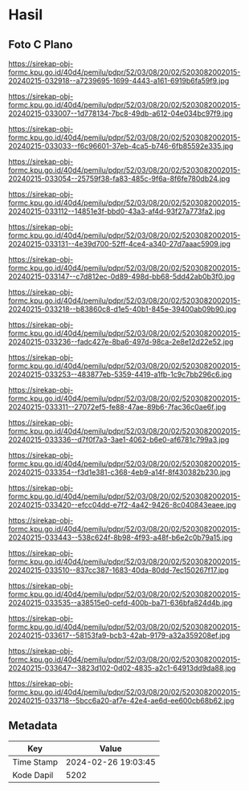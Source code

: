 # Hasil

## Foto C Plano

https://sirekap-obj-formc.kpu.go.id/40d4/pemilu/pdpr/52/03/08/20/02/5203082002015-20240215-032918--a7239695-1699-4443-a161-6919b6fa59f9.jpg

https://sirekap-obj-formc.kpu.go.id/40d4/pemilu/pdpr/52/03/08/20/02/5203082002015-20240215-033007--1d778134-7bc8-49db-a612-04e034bc97f9.jpg

https://sirekap-obj-formc.kpu.go.id/40d4/pemilu/pdpr/52/03/08/20/02/5203082002015-20240215-033033--f6c96601-37eb-4ca5-b746-6fb85592e335.jpg

https://sirekap-obj-formc.kpu.go.id/40d4/pemilu/pdpr/52/03/08/20/02/5203082002015-20240215-033054--25759f38-fa83-485c-9f6a-8f6fe780db24.jpg

https://sirekap-obj-formc.kpu.go.id/40d4/pemilu/pdpr/52/03/08/20/02/5203082002015-20240215-033112--14851e3f-bbd0-43a3-af4d-93f27a773fa2.jpg

https://sirekap-obj-formc.kpu.go.id/40d4/pemilu/pdpr/52/03/08/20/02/5203082002015-20240215-033131--4e39d700-52ff-4ce4-a340-27d7aaac5909.jpg

https://sirekap-obj-formc.kpu.go.id/40d4/pemilu/pdpr/52/03/08/20/02/5203082002015-20240215-033147--c7d812ec-0d89-498d-bb68-5dd42ab0b3f0.jpg

https://sirekap-obj-formc.kpu.go.id/40d4/pemilu/pdpr/52/03/08/20/02/5203082002015-20240215-033218--b83860c8-d1e5-40b1-845e-39400ab09b90.jpg

https://sirekap-obj-formc.kpu.go.id/40d4/pemilu/pdpr/52/03/08/20/02/5203082002015-20240215-033236--fadc427e-8ba6-497d-98ca-2e8e12d22e52.jpg

https://sirekap-obj-formc.kpu.go.id/40d4/pemilu/pdpr/52/03/08/20/02/5203082002015-20240215-033253--483877eb-5359-4419-a1fb-1c9c7bb296c6.jpg

https://sirekap-obj-formc.kpu.go.id/40d4/pemilu/pdpr/52/03/08/20/02/5203082002015-20240215-033311--27072ef5-fe88-47ae-89b6-7fac36c0ae6f.jpg

https://sirekap-obj-formc.kpu.go.id/40d4/pemilu/pdpr/52/03/08/20/02/5203082002015-20240215-033336--d7f0f7a3-3ae1-4062-b6e0-af6781c799a3.jpg

https://sirekap-obj-formc.kpu.go.id/40d4/pemilu/pdpr/52/03/08/20/02/5203082002015-20240215-033354--f3d1e381-c368-4eb9-a14f-8f430382b230.jpg

https://sirekap-obj-formc.kpu.go.id/40d4/pemilu/pdpr/52/03/08/20/02/5203082002015-20240215-033420--efcc04dd-e7f2-4a42-9426-8c040843eaee.jpg

https://sirekap-obj-formc.kpu.go.id/40d4/pemilu/pdpr/52/03/08/20/02/5203082002015-20240215-033443--538c624f-8b98-4f93-a48f-b6e2c0b79a15.jpg

https://sirekap-obj-formc.kpu.go.id/40d4/pemilu/pdpr/52/03/08/20/02/5203082002015-20240215-033510--837cc387-1683-40da-80dd-7ec150267f17.jpg

https://sirekap-obj-formc.kpu.go.id/40d4/pemilu/pdpr/52/03/08/20/02/5203082002015-20240215-033535--a38515e0-cefd-400b-ba71-636bfa824d4b.jpg

https://sirekap-obj-formc.kpu.go.id/40d4/pemilu/pdpr/52/03/08/20/02/5203082002015-20240215-033617--58153fa9-bcb3-42ab-9179-a32a359208ef.jpg

https://sirekap-obj-formc.kpu.go.id/40d4/pemilu/pdpr/52/03/08/20/02/5203082002015-20240215-033647--3823d102-0d02-4835-a2c1-64913dd9da88.jpg

https://sirekap-obj-formc.kpu.go.id/40d4/pemilu/pdpr/52/03/08/20/02/5203082002015-20240215-033718--5bcc6a20-af7e-42e4-ae6d-ee600cb68b62.jpg


## Metadata

| Key        | Value               |
| ---------- | ------------------- |
| Time Stamp | 2024-02-26 19:03:45 |
| Kode Dapil | 5202                |



